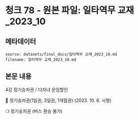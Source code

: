 # 청크 78 - 원본 파일: 일타역무 교재_2023_10

## 메타데이터

```
source: datasets/final_docs/일타역무 교재_2023_10.md
filename: 일타역무 교재_2023_10.md
```

## 본문 내용

4강 정기승차권 / 다자녀 운임할인

󰊱 정기승차권(1일권, 3일권, 1개월권) (2023. 10. 6. 시행)

❍ 정기승차권 (버스 환승 불가)